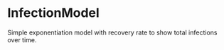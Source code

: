 # InfectionModel
Simple exponentiation model with recovery rate to show total infections over time.
